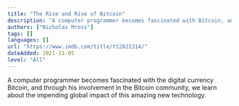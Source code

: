 ```yaml
---
title: "The Rise and Rise of Bitcoin"
description: "A computer programmer becomes fascinated with Bitcoin, and through his involvement in the Bitcoin community, we learn about the impending global impact of this amazing technology."
authors: ["Nicholas Mross"]
tags: []
languages: []
url: "https://www.imdb.com/title/tt2821314/"
dateAdded: 2021-11-05
level: "All"
---
```


A computer programmer becomes fascinated with the digital currency Bitcoin, and through his involvement in the Bitcoin community, we learn about the impending global impact of this amazing new technology.